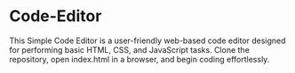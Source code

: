 # Code-Editor
This Simple Code Editor is a user-friendly web-based code editor designed for performing basic HTML, CSS, and JavaScript tasks.
Clone the repository, open index.html in a browser, and begin coding effortlessly. 

